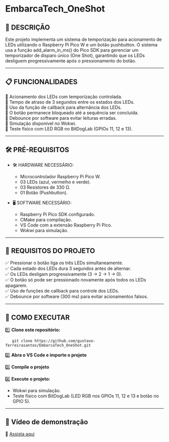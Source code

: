 # EmbarcaTech_OneShot

## 📌 DESCRIÇÃO
Este projeto implementa um sistema de temporização para acionamento de LEDs utilizando o Raspberry Pi Pico W e um botão pushbutton. O sistema usa a função add_alarm_in_ms() do Pico SDK para gerenciar um temporizador de disparo único (One Shot), garantindo que os LEDs desliguem progressivamente após o pressionamento do botão.

---

## 📋 FUNCIONALIDADES
🔹 Acionamento dos LEDs com temporização controlada.  
🔹 Tempo de atraso de 3 segundos entre os estados dos LEDs.  
🔹 Uso da função de callback para alternância dos LEDs.  
🔹 O botão permanece bloqueado até a sequência ser concluída.  
🔹 Debounce por software para evitar leituras erradas.  
🔹 Simulação disponível no Wokwi.  
🔹 Teste físico com LED RGB no BitDogLab (GPIOs 11, 12 e 13).  

---

## 🛠️ PRÉ-REQUISITOS

- 🛠️ HARDWARE NECESSÁRIO:
  
  - Microcontrolador Raspberry Pi Pico W.  
  - 03 LEDs (azul, vermelho e verde). 
  - 03 Resistores de 330 Ω.  
  - 01 Botão (Pushbutton).  
  
- 🖥 SOFTWARE NECESSÁRIO:
  - Raspberry Pi Pico SDK configurado.  
  - CMake para compilação.  
  - VS Code com a extensão Raspberry Pi Pico.  
  - Wokwi para simulação.  

---

## 🔧 REQUISITOS DO PROJETO  
✅ Pressionar o botão liga os três LEDs simultaneamente.  
✅ Cada estado dos LEDs dura 3 segundos antes de alternar.  
✅ Os LEDs desligam progressivamente (3 → 2 → 1 → 0).  
✅ O botão só pode ser pressionado novamente após todos os LEDs apagarem.  
✅ Uso de funções de callback para controle dos LEDs.  
✅ Debounce por software (300 ms) para evitar acionamentos falsos.  

---

## 🚀 COMO EXECUTAR

1️⃣ **Clone este repositório:**

       git clone https://github.com/gustavo-ferreirasantos/EmbarcaTech_OneShot.git

2️⃣ **Abra o VS Code e importe o projeto** 

3️⃣ **Compile o projeto**

4️⃣ **Execute o projeto:**

  - Wokwi para simulação.  
  - Teste físico com BitDogLab (LED RGB nos GPIOs 11, 12 e 13 e botão no GPIO 5).  

---

## 🎥 Vídeo de demonstração
🔗 <u>[Assista aqui](https://youtu.be/feoW6isRvdM)</u>

